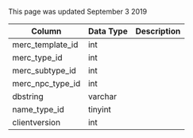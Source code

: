 This page was updated September 3 2019

| Column           | Data Type | Description |
| ---------------- | --------- | ----------- |
| merc_template_id | int       |             |
| merc_type_id     | int       |             |
| merc_subtype_id  | int       |             |
| merc_npc_type_id | int       |             |
| dbstring         | varchar   |             |
| name_type_id     | tinyint   |             |
| clientversion    | int       |             |